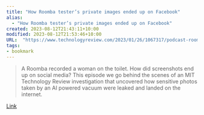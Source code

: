 ```yaml
---
title: "How Roomba tester’s private images ended up on Facebook"
alias:
  - "How Roomba tester’s private images ended up on Facebook"
created: 2023-08-12T21:43:11+10:00
modified: 2023-08-12T21:53:46+10:00
URL:  "https://www.technologyreview.com/2023/01/26/1067317/podcast-roomba-irobot-robot-vacuums-artificial-intelligence-training-data-privacy-consent-agreement-misled/"
tags:
- bookmark
---
```


> A Roomba recorded a woman on the toilet. How did screenshots end up on social media? This episode we go behind the scenes of an MIT Technology Review investigation that uncovered how sensitive photos taken by an AI powered vacuum were leaked and landed on the internet.

[Link](https://www.technologyreview.com/2023/01/26/1067317/podcast-roomba-irobot-robot-vacuums-artificial-intelligence-training-data-privacy-consent-agreement-misled/)
